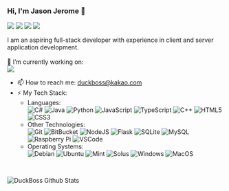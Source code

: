 ### Hi, I'm Jason Jerome 👋
[![](https://img.shields.io/badge/-@DuckBossDev-%231DA1F2?style=flat-square&logo=twitter&logoColor=ffffff)](https://twitter.com/DuckBossDev)
[![](https://img.shields.io/badge/-@DuckBoss-000000?style=flat-square&logo=github&logoColor=ffffff)](https://github.com/DuckBoss)
[![](https://img.shields.io/badge/-@JasonJerome-000000?style=flat-square&logo=bitbucket&logoColor=ffffff)](https://bitbucket.org/JasonJerome/)
[![](https://img.shields.io/badge/-@JJGameDev-FF0000?style=flat-square&logo=youtube&logoColor=ffffff)](https://www.youtube.com/channel/UCAODHGDvr6DrqMpjl_I7wHQ)

I am an aspiring full-stack developer with experience in client and server application development.<br><br>
🚀 I’m currently working on:<br>
<a href="https://github.com/DuckBoss/JJMumbleBot">
  <img src="https://github-readme-stats.vercel.app/api/pin/?username=DuckBoss&repo=JJMumbleBot&title_color=fff&icon_color=f9f9f9&text_color=9f9f9f&bg_color=151515" />
</a>

- 📫 How to reach me: [duckboss@kakao.com](mailto:duckboss@kakao.com)
- ⚡ My Tech Stack:
   - Languages:<br>
   ![C#](https://img.shields.io/badge/-C_Sharp-%23E44D27?style=flat-square&logo=c-sharp&logoColor=ffffff&color=009c39)
   ![Java](https://img.shields.io/badge/-Java-%23E44D27?style=flat-square&logo=java&logoColor=ffffff)
   ![Python](https://img.shields.io/badge/-Python-3776AB?style=flat-square&logo=python&logoColor=ffffff)
   ![JavaScript](https://img.shields.io/badge/-JavaScript-000000?style=flat-square&logo=javascript&logoColor=ffffff)
   ![TypeScript](https://img.shields.io/badge/-TypeScript-007ACC?style=flat-square&logo=typescript&logoColor=ffffff)
   ![C++](https://img.shields.io/badge/-C/C++-00599C?style=flat-square&logo=c&logoColor=ffffff)
   ![HTML5](https://img.shields.io/badge/-HTML5-%23E44D27?style=flat-square&logo=html5&logoColor=ffffff)
   ![CSS3](https://img.shields.io/badge/-CSS3-%231572B6?style=flat-square&logo=css3)
   - Other Technologies:<br>
   ![Git](https://img.shields.io/badge/-Git-F05032?style=flat-square&logo=git&logoColor=ffffff)
   ![BitBucket](https://img.shields.io/badge/-BitBucket-0052CC?style=flat-square&logo=bitbucket&logoColor=ffffff)
   ![NodeJS](https://img.shields.io/badge/-NodeJS-339933?style=flat-square&logo=node.js&logoColor=ffffff)
   ![Flask](https://img.shields.io/badge/-Flask-000000?style=flat-square&logo=flask&logoColor=ffffff)
   ![SQLite](https://img.shields.io/badge/-SQLite-003B57?style=flat-square&logo=sqlite&logoColor=ffffff)
   ![MySQL](https://img.shields.io/badge/-MySQL-4479A1?style=flat-square&logo=mysql&logoColor=ffffff)
   ![Raspberry Pi](https://img.shields.io/badge/-RaspberryPi-C51A4A?style=flat-square&logo=raspberry-pi&logoColor=ffffff)
   ![VSCode](https://img.shields.io/badge/-VS_Code-007ACC?style=flat-square&logo=visual-studio-code&logoColor=ffffff)
   - Operating Systems: <br>
   ![Debian](https://img.shields.io/badge/-Debian-A81D33?style=flat-square&logo=debian&logoColor=ffffff)
   ![Ubuntu](https://img.shields.io/badge/-Ubuntu-E95420?style=flat-square&logo=ubuntu&logoColor=ffffff)
   ![Mint](https://img.shields.io/badge/-Mint-87CF3E?style=flat-square&logo=linux-mint&logoColor=ffffff)
   ![Solus](https://img.shields.io/badge/-Solus-5294E2?style=flat-square&logo=solus&logoColor=ffffff)
   ![Windows](https://img.shields.io/badge/-Windows-0078D6?style=flat-square&logo=windows&logoColor=ffffff)
   ![MacOS](https://img.shields.io/badge/-MacOS-999999?style=flat-square&logo=apple&logoColor=ffffff)

<br>

![DuckBoss Github Stats](https://github-readme-stats.vercel.app/api?username=duckboss&show_icons=true&title_color=fff&icon_color=03a5fc&text_color=9f9f9f&bg_color=151515)

<!--
**DuckBoss/DuckBoss** is a ✨ _special_ ✨ repository because its `README.md` (this file) appears on your GitHub profile.

Here are some ideas to get you started:


- 🌱 I’m currently learning ...
- 👯 I’m looking to collaborate on ...
- 🤔 I’m looking for help with ...
- 💬 Ask me about ...

- 😄 Pronouns: ...
-  Fun fact: ...
-->
